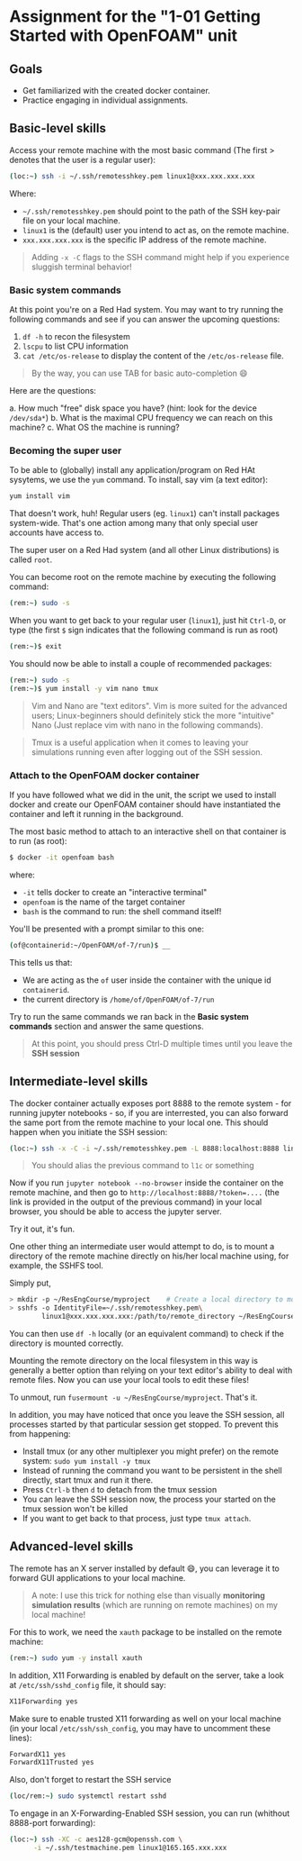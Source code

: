 # Assignment for the "1-01 Getting Started with OpenFOAM" unit

## Goals

- Get familiarized with the created docker container.
- Practice engaging in individual assignments.

## Basic-level skills

Access your remote machine with the most basic command (The first > denotes that 
the user is a regular user):

```bash
(loc:~) ssh -i ~/.ssh/remotesshkey.pem linux1@xxx.xxx.xxx.xxx
```

Where:
- `~/.ssh/remotesshkey.pem` should point to the path of the SSH key-pair file on
  your local machine.
- `linux1` is the (default) user you intend to act as, on the remote machine.
- `xxx.xxx.xxx.xxx` is the specific IP address of the remote machine.

> Adding `-x -C` flags to the SSH command might help if you experience 
> sluggish terminal behavior!

### Basic system commands

At this point you're on a Red Had system. You may want to try running
the following commands and see if you can answer the upcoming questions:

1. `df -h` to recon the filesystem
2. `lscpu` to list CPU information
3. `cat /etc/os-release` to display the content of the `/etc/os-release` file.
 
> By the way, you can use TAB for basic auto-completion :smile:

Here are the questions:

a. How much "free" disk space you have? (hint: look for the device `/dev/sda*`)
b. What is the maximal CPU frequency we can reach on this machine?
c. What OS the machine is running?

### Becoming the super user

To be able to (globally) install any application/program on Red HAt sysytems, we use
the `yum` command.
To install, say vim (a text editor):

```bash
yum install vim
```

That doesn't work, huh! Regular users (eg. `linux1`) can't install packages system-wide.
That's one action among many that only special user accounts have access to.

The super user on a Red Had system (and all other Linux distributions) is called `root`.

You can become root on the remote machine by executing the following command:

```bash
(rem:~) sudo -s
```
When you want to get back to your regular user (`linux1`), just hit `Ctrl-D`, or type
(the first `$` sign indicates that the following command is run as root)

```bash
(rem:~)$ exit
```

You should now be able to install a couple of recommended packages:

```bash
(rem:~) sudo -s
(rem:~)$ yum install -y vim nano tmux
```
> Vim and Nano are "text editors". Vim is more suited for the advanced users; Linux-beginners
> should definitely stick the more "intuitive" Nano (Just replace vim with nano in the following
> commands).

> Tmux is a useful application when it comes to leaving your simulations running even after
> logging out of the SSH session.


### Attach to the OpenFOAM docker container

If you have followed what we did in the unit, the script we used to install docker
and create our OpenFOAM container should have instantiated the container and left it running
in the background.

The most basic method to attach to an interactive shell on that container is to run (as root):

```bash
$ docker -it openfoam bash
```

where:
- `-it` tells docker to create an "interactive terminal"
- `openfoam` is the name of the target container
- `bash` is the command to run: the shell command itself!

You'll be presented with a prompt similar to this one:
```bash
(of@containerid:~/OpenFOAM/of-7/run)$ __
```
This tells us that:
- We are acting as the `of` user inside the container with the unique id `containerid`.
- the current directory is `/home/of/OpenFOAM/of-7/run`

Try to run the same commands we ran back in the **Basic system commands** section and
answer the same questions.

> At this point, you should press Ctrl-D multiple times until you leave the **SSH session**

## Intermediate-level skills

The docker container actually exposes port 8888 to the remote system - for running jupyter
notebooks - so, if you are interrested, you can also forward the same port from the remote
machine to your local one. This should happen when you initiate the SSH session:

```bash
(loc:~) ssh -x -C -i ~/.ssh/remotesshkey.pem -L 8888:localhost:8888 linux1@xxx.xxx.xxx.xxx
```

> You should alias the previous command to `l1c` or something

Now if you run `jupyter notebook --no-browser` inside the container on the remote machine, 
and then go to
`http://localhost:8888/?token=....` (the link is provided in the output of the previous command)
in your local browser, you should be able to access the jupyter server.

Try it out, it's fun.

One other thing an intermediate user would attempt to do, is to mount a directory of the remote 
machine directly on his/her local machine using, for example, the SSHFS tool.

Simply put, 
```bash
> mkdir -p ~/ResEngCourse/myproject    # Create a local directory to mount things on
> sshfs -o IdentityFile=~/.ssh/remotesshkey.pem\
        linux1@xxx.xxx.xxx.xxx:/path/to/remote_directory ~/ResEngCourse/myproject
```

You can then use `df -h` locally (or an equivalent command) to check if the directory
is mounted correctly.

Mounting the remote directory on the local filesystem in this way is generally a better
option than relying on your text editor's ability to deal with remote files. Now you 
can use your local tools to edit these files!

To unmout, run `fusermount -u ~/ResEngCourse/myproject`. That's it.

In addition, you may have noticed that once you leave the SSH session, all processes
started by that particular session get stopped. To prevent this from happening:
- Install tmux (or any other multiplexer you might prefer) on the remote system: 
  `sudo yum install -y tmux`
- Instead of running the command you want to be persistent in the shell directly, start tmux 
  and run it there.
- Press `Ctrl-b` then `d` to detach from the tmux session
- You can leave the SSH session now, the process your started on the tmux session
  won't be killed
- If you want to get back to that process, just type `tmux attach`.

## Advanced-level skills

The remote has an X server installed by default :smile:, you can leverage it to forward GUI
applications to your local machine.

> A note: I use this trick for nothing else than visually **monitoring simulation results**
> (which are running on remote machines) on my local machine!

For this to work, we need the `xauth` package to be installed on the remote machine:
```bash
(rem:~) sudo yum -y install xauth
```

In addition, X11 Forwarding is enabled by default on the server, take a look at
`/etc/ssh/sshd_config` file, it should say:

```bash
X11Forwarding yes
```

Make sure to enable trusted X11 forwarding as well on your local machine (in your local
`/etc/ssh/ssh_config`, you may have to uncomment these lines):
```bash
ForwardX11 yes
ForwardX11Trusted yes
```

Also, don't forget to restart the SSH service
```bash
(loc/rem:~) sudo systemctl restart sshd
```

To engage in an X-Forwarding-Enabled SSH session, you can run (whithout 8888-port forwarding):
```bash
(loc:~) ssh -XC -c aes128-gcm@openssh.com \
      -i ~/.ssh/testmachine.pem linux1@165.165.xxx.xxx
```
